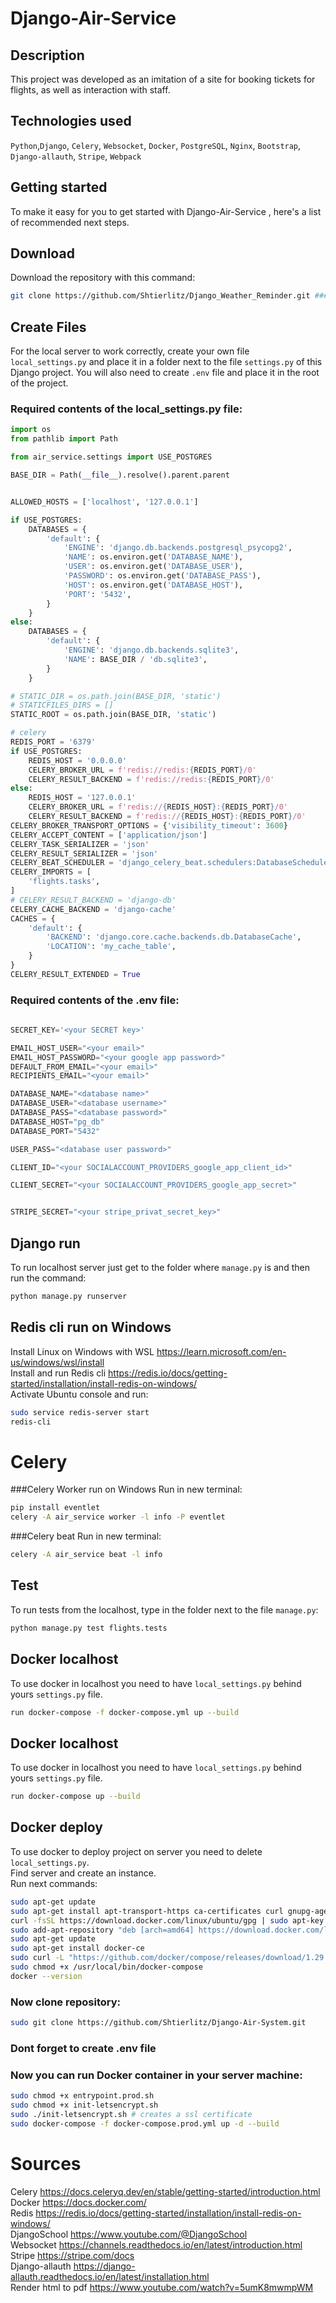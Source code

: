 # Django-Air-Service 



## Description
This project was developed as an imitation of a site for 
booking tickets for flights, as well as interaction with staff.
## Technologies used
`Python`,`Django`, `Celery`, `Websocket`, `Docker`, `PostgreSQL`, `Nginx`, `Bootstrap`, `Django-allauth`, `Stripe`, `Webpack`

## Getting started

To make it easy for you to get started with Django-Air-Service , 
here's a list of recommended next steps.

## Download
Download the repository with this command: 
```bash
git clone https://github.com/Shtierlitz/Django_Weather_Reminder.git ### переделать когда на гит отправлю
```
## Create Files
For the local server to work correctly, create your own file `local_settings.py` 
and place it in a folder next to the file `settings.py` of this Django project.
You will also need to create `.env` file and place it in the root of the project.

### Required contents of the local_settings.py file:
```python
import os
from pathlib import Path

from air_service.settings import USE_POSTGRES

BASE_DIR = Path(__file__).resolve().parent.parent


ALLOWED_HOSTS = ['localhost', '127.0.0.1']

if USE_POSTGRES:
    DATABASES = {
        'default': {
            'ENGINE': 'django.db.backends.postgresql_psycopg2',
            'NAME': os.environ.get('DATABASE_NAME'),
            'USER': os.environ.get('DATABASE_USER'),
            'PASSWORD': os.environ.get('DATABASE_PASS'),
            'HOST': os.environ.get('DATABASE_HOST'),
            'PORT': '5432',
        }
    }
else:
    DATABASES = {
        'default': {
            'ENGINE': 'django.db.backends.sqlite3',
            'NAME': BASE_DIR / 'db.sqlite3',
        }
    }

# STATIC_DIR = os.path.join(BASE_DIR, 'static')
# STATICFILES_DIRS = []
STATIC_ROOT = os.path.join(BASE_DIR, 'static')

# celery
REDIS_PORT = '6379'
if USE_POSTGRES:
    REDIS_HOST = '0.0.0.0'
    CELERY_BROKER_URL = f'redis://redis:{REDIS_PORT}/0'
    CELERY_RESULT_BACKEND = f'redis://redis:{REDIS_PORT}/0'
else:
    REDIS_HOST = '127.0.0.1'
    CELERY_BROKER_URL = f'redis://{REDIS_HOST}:{REDIS_PORT}/0'
    CELERY_RESULT_BACKEND = f'redis://{REDIS_HOST}:{REDIS_PORT}/0'
CELERY_BROKER_TRANSPORT_OPTIONS = {'visibility_timeout': 3600}
CELERY_ACCEPT_CONTENT = ['application/json']
CELERY_TASK_SERIALIZER = 'json'
CELERY_RESULT_SERIALIZER = 'json'
CELERY_BEAT_SCHEDULER = 'django_celery_beat.schedulers:DatabaseScheduler'
CELERY_IMPORTS = [
    'flights.tasks',
]
# CELERY_RESULT_BACKEND = 'django-db'
CELERY_CACHE_BACKEND = 'django-cache'
CACHES = {
    'default': {
        'BACKEND': 'django.core.cache.backends.db.DatabaseCache',
        'LOCATION': 'my_cache_table',
    }
}
CELERY_RESULT_EXTENDED = True

```

### Required contents of the .env file:
```python
 
SECRET_KEY='<your SECRET key>'   

EMAIL_HOST_USER="<your email>"  
EMAIL_HOST_PASSWORD="<your google app password>"  
DEFAULT_FROM_EMAIL="<your email>"  
RECIPIENTS_EMAIL="<your email>"  

DATABASE_NAME="<database name>"  
DATABASE_USER="<database username>"  
DATABASE_PASS="<database password>"  
DATABASE_HOST="pg_db"  
DATABASE_PORT="5432"  

USER_PASS="<database user password>"

CLIENT_ID="<your SOCIALACCOUNT_PROVIDERS_google_app_client_id>"  

CLIENT_SECRET="<your SOCIALACCOUNT_PROVIDERS_google_app_secret>"  


STRIPE_SECRET="<your stripe_privat_secret_key>"
```

## Django run
To run localhost server just get to the folder where `manage.py` is and then run the command:
```bash
python manage.py runserver
```

## Redis cli run on Windows
Install Linux on Windows with WSL https://learn.microsoft.com/en-us/windows/wsl/install  
Install and run Redis cli https://redis.io/docs/getting-started/installation/install-redis-on-windows/  
Activate Ubuntu console and run:
```bash 
sudo service redis-server start  
redis-cli
```

# Celery 
###Celery Worker run on Windows
Run in new terminal:
```bash
pip install eventlet  
celery -A air_service worker -l info -P eventlet
```

###Celery beat
Run in new terminal:
```bash
celery -A air_service beat -l info 
```

## Test 

To run tests from the localhost, type in the folder next to the file `manage.py`:  
```bash
python manage.py test flights.tests
```

## Docker localhost
To use docker in localhost you need to have `local_settings.py` behind yours `settings.py` file.
```bash
run docker-compose -f docker-compose.yml up --build
````

## Docker localhost
To use docker in localhost you need to have `local_settings.py` behind yours `settings.py` file.
```bash
run docker-compose up --build
````

## Docker deploy
To use docker to deploy project on server you need to delete `local_settings.py`.  
Find server and create an instance.  
Run next commands:  
```bash
sudo apt-get update  
sudo apt-get install apt-transport-https ca-certificates curl gnupg-agent software-properties-common  
curl -fsSL https://download.docker.com/linux/ubuntu/gpg | sudo apt-key add -  
sudo add-apt-repository "deb [arch=amd64] https://download.docker.com/linux/ubuntu $(lsb_release -cs) stable"  
sudo apt-get update  
sudo apt-get install docker-ce  
sudo curl -L "https://github.com/docker/compose/releases/download/1.29.2/docker-compose-$(uname -s)-$(uname -m)"  
sudo chmod +x /usr/local/bin/docker-compose  
docker --version  
```

### Now clone repository:
```bash
sudo git clone https://github.com/Shtierlitz/Django-Air-System.git
```
### Dont forget to create .env file
### Now you can run Docker container in your server machine:
```bash
sudo chmod +x entrypoint.prod.sh
sudo chmod +x init-letsencrypt.sh 
sudo ./init-letsencrypt.sh # creates a ssl certificate
sudo docker-compose -f docker-compose.prod.yml up -d --build
```
# Sources 
Celery https://docs.celeryq.dev/en/stable/getting-started/introduction.html  
Docker https://docs.docker.com/  
Redis https://redis.io/docs/getting-started/installation/install-redis-on-windows/  
DjangoSchool https://www.youtube.com/@DjangoSchool  
Websocket https://channels.readthedocs.io/en/latest/introduction.html  
Stripe https://stripe.com/docs  
Django-allauth https://django-allauth.readthedocs.io/en/latest/installation.html  
Render html to pdf https://www.youtube.com/watch?v=5umK8mwmpWM

